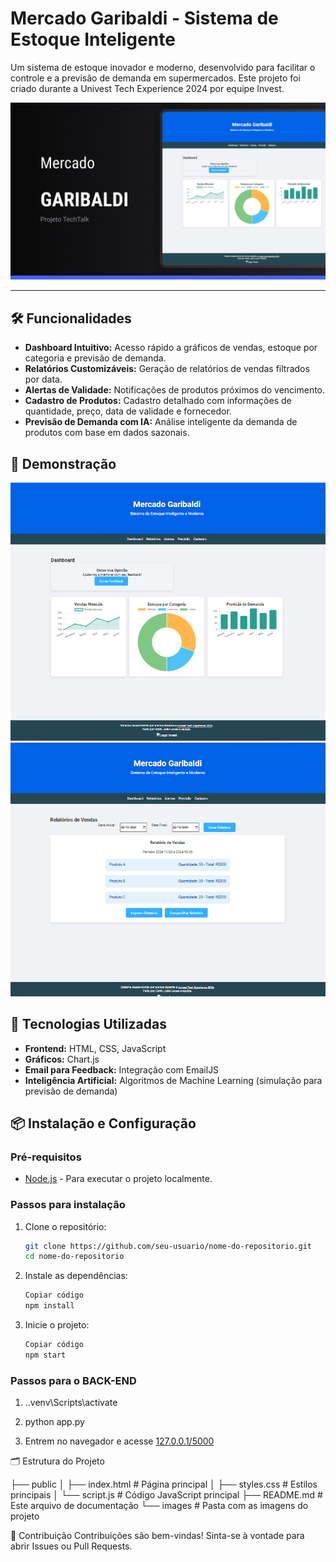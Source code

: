 # Mercado Garibaldi - Sistema de Estoque Inteligente

Um sistema de estoque inovador e moderno, desenvolvido para facilitar o controle e a previsão de demanda em supermercados. Este projeto foi criado durante a Univest Tech Experience 2024 por equipe Invest.

![Demonstração do Protótipo](./path/to/screenshot.png) <!-- Substitua pelo caminho da sua imagem -->

---

## 🛠️ Funcionalidades

- **Dashboard Intuitivo:** Acesso rápido a gráficos de vendas, estoque por categoria e previsão de demanda.
- **Relatórios Customizáveis:** Geração de relatórios de vendas filtrados por data.
- **Alertas de Validade:** Notificações de produtos próximos do vencimento.
- **Cadastro de Produtos:** Cadastro detalhado com informações de quantidade, preço, data de validade e fornecedor.
- **Previsão de Demanda com IA:** Análise inteligente da demanda de produtos com base em dados sazonais.

## 📸 Demonstração

<!-- Coloque aqui as capturas de tela ou GIFs demonstrando as funcionalidades do site -->
![Dashboard do Sistema](./path/to/dashboard_screenshot.png)
![Relatório de Vendas](./path/to/report_screenshot.png)

## 🚀 Tecnologias Utilizadas

- **Frontend:** HTML, CSS, JavaScript
- **Gráficos:** Chart.js
- **Email para Feedback:** Integração com EmailJS
- **Inteligência Artificial:** Algoritmos de Machine Learning (simulação para previsão de demanda)

## 📦 Instalação e Configuração

### Pré-requisitos
- [Node.js](https://nodejs.org/) - Para executar o projeto localmente.

### Passos para instalação
1. Clone o repositório:
   ```bash
   git clone https://github.com/seu-usuario/nome-do-repositorio.git
   cd nome-do-repositorio

2. Instale as dependências:
   ```bash
   Copiar código
   npm install
3. Inicie o projeto:
    ```bash
   Copiar código
   npm start

### Passos para o BACK-END

1. .\.venv\Scripts\activate

2. python app.py

3. Entrem no navegador e acesse [127.0.0.1/5000](http://127.0.0.1:5000/)
   

🗂 Estrutura do Projeto


├── public
│   ├── index.html        # Página principal
│   ├── styles.css        # Estilos principais
│   └── script.js         # Código JavaScript principal
├── README.md             # Este arquivo de documentação
└── images                # Pasta com as imagens do projeto

🤝 Contribuição
Contribuições são bem-vindas! Sinta-se à vontade para abrir Issues ou Pull Requests.
